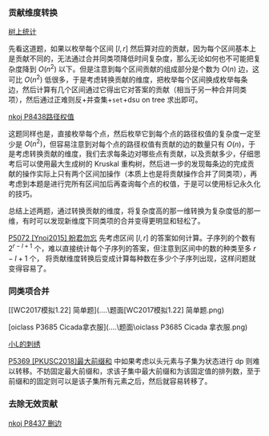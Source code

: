### 贡献维度转换

[树上统计](..\..\题面\树上统计.png) 

先看这道题，如果以枚举每个区间 $[l,r]$ 然后算对应的贡献，因为每个区间基本上是贡献不同的，无法通过合并同类项降低时间复杂度，那么无论如何也不可能把复杂度降到 $O(n^2)$ 以下。但是注意到每个区间贡献的组成部分是个数为 $O(n)$ 边，这可比 $O(n^2)$ 低很多，于是考虑转换贡献的维度，把枚举每个区间换成枚举每条边，然后计算有几个区间通过它得出它对答案的贡献（相当于另一种合并同类项），然后通过正难则反+并查集+```set```+$\text{dsu on tree}$ 求出即可。

[nkoj P8438路径权值](http://oi.nks.edu.cn/zh/Problem/Details/8438) 

这题同样也是，直接枚举每个点，然后枚举它到每个点的路径权值的复杂度一定至少是 $O(n^2)$，但容易注意到对每个点的路径权值有贡献的边的数量只有 $O(n)$，于是考虑转换贡献的维度，我们去求每条边对哪些点有贡献，以及贡献多少，仔细思考后可以使用最大生成树的 $\text{Kruskal}$ 重构树，然后进一步的发现每条边的完成贡献的操作实际上只有两个区间加操作（本质上也是将贡献操作合并了同类项），再考虑到本题是进行完所有区间加后再查询每个点的权值，于是可以使用标记永久化的技巧。

总结上述两题，通过转换贡献的维度，将复杂度高的那一维转换为复杂度低的那一维，有时可以发现新维度下同类项的合并变得更明显和轻松了。

[P5072 [Ynoi2015] 盼君勿忘](https://www.luogu.com.cn/problem/P5072) 先考虑区间 $[l,r]$ 的答案如何计算。子序列的个数有 $2^{r-l+1}$ 个，难以直接统计每个子序列的答案，但注意到区间中的数的种类至多 $r-l+1$ 个， 将贡献维度转换后变成计算每种数在多少个子序列出现，这样问题就变得容易了。

### 同类项合并

[[WC2017模拟1.22] 简单题](..\..\题面\[WC2017模拟1.22] 简单题.png) 

[oiclass P3685 Cicada拿衣服](..\..\题面\oiclass P3685 Cicada 拿衣服.png) 

[小L的刺绣](..\..\题面\小L的刺绣.gif)

[P5369 [PKUSC2018]最大前缀和](https://www.luogu.com.cn/problem/P5369) 中如果考虑以头元素与子集为状态进行 $\text{dp}$ 则难以转移。不妨固定最大前缀和，求该子集中最大前缀和为该固定值的排列数，至于前缀和的固定则可以是该子集所有元素之后，然后就容易转移了。

### 去除无效贡献

[nkoj P8437 删边](http://oi.nks.edu.cn/zh/Problem/Details/8437) 